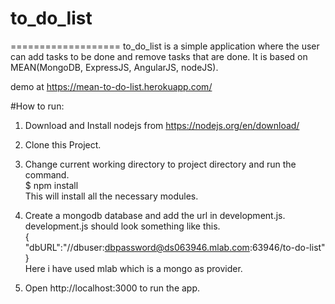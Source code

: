 # to_do_list
===================
to_do_list is a simple application where the user can add tasks to be done and remove tasks that are done.
It is based on MEAN(MongoDB, ExpressJS, AngularJS, nodeJS).

demo at https://mean-to-do-list.herokuapp.com/

#How to run:
1. Download and Install nodejs from https://nodejs.org/en/download/<br>

2. Clone this Project.</br>

3. Change current working directory to project directory and run the command.</br> 
      $ npm install
    <br/>This will install all the necessary modules.
    
5. Create a mongodb database and add the url in development.js. development.js should look something like this.
     <br/> {
	     <br/> "dbURL":"//dbuser:dbpassword@ds063946.mlab.com:63946/to-do-list"
  	   <br/>}<br/>
    Here i have used mlab which is a mongo as provider.
    
4. Open http://localhost:3000 to run the app.
